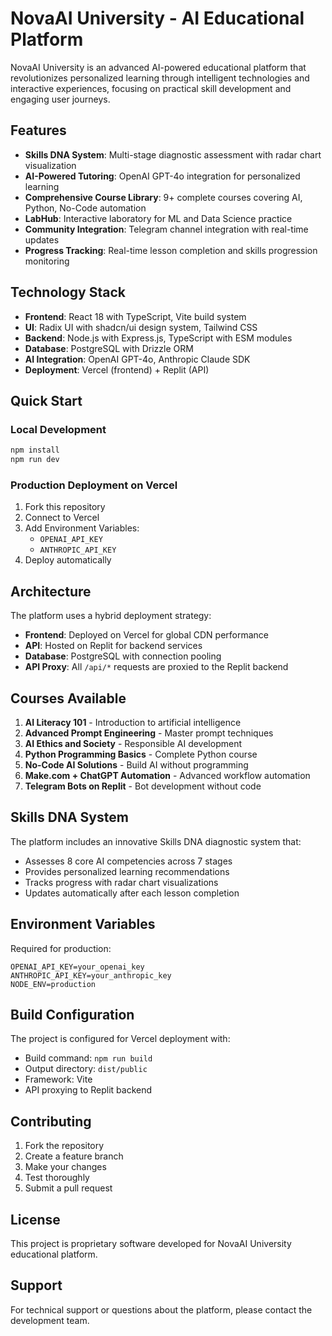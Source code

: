 # NovaAI University - AI Educational Platform

NovaAI University is an advanced AI-powered educational platform that revolutionizes personalized learning through intelligent technologies and interactive experiences, focusing on practical skill development and engaging user journeys.

## Features

- **Skills DNA System**: Multi-stage diagnostic assessment with radar chart visualization
- **AI-Powered Tutoring**: OpenAI GPT-4o integration for personalized learning
- **Comprehensive Course Library**: 9+ complete courses covering AI, Python, No-Code automation
- **LabHub**: Interactive laboratory for ML and Data Science practice
- **Community Integration**: Telegram channel integration with real-time updates
- **Progress Tracking**: Real-time lesson completion and skills progression monitoring

## Technology Stack

- **Frontend**: React 18 with TypeScript, Vite build system
- **UI**: Radix UI with shadcn/ui design system, Tailwind CSS
- **Backend**: Node.js with Express.js, TypeScript with ESM modules
- **Database**: PostgreSQL with Drizzle ORM
- **AI Integration**: OpenAI GPT-4o, Anthropic Claude SDK
- **Deployment**: Vercel (frontend) + Replit (API)

## Quick Start

### Local Development
```bash
npm install
npm run dev
```

### Production Deployment on Vercel

1. Fork this repository
2. Connect to Vercel
3. Add Environment Variables:
   - `OPENAI_API_KEY`
   - `ANTHROPIC_API_KEY`
4. Deploy automatically

## Architecture

The platform uses a hybrid deployment strategy:
- **Frontend**: Deployed on Vercel for global CDN performance
- **API**: Hosted on Replit for backend services
- **Database**: PostgreSQL with connection pooling
- **API Proxy**: All `/api/*` requests are proxied to the Replit backend

## Courses Available

1. **AI Literacy 101** - Introduction to artificial intelligence
2. **Advanced Prompt Engineering** - Master prompt techniques
3. **AI Ethics and Society** - Responsible AI development
4. **Python Programming Basics** - Complete Python course
5. **No-Code AI Solutions** - Build AI without programming
6. **Make.com + ChatGPT Automation** - Advanced workflow automation
7. **Telegram Bots on Replit** - Bot development without code

## Skills DNA System

The platform includes an innovative Skills DNA diagnostic system that:
- Assesses 8 core AI competencies across 7 stages
- Provides personalized learning recommendations
- Tracks progress with radar chart visualizations
- Updates automatically after each lesson completion

## Environment Variables

Required for production:
```
OPENAI_API_KEY=your_openai_key
ANTHROPIC_API_KEY=your_anthropic_key
NODE_ENV=production
```

## Build Configuration

The project is configured for Vercel deployment with:
- Build command: `npm run build`
- Output directory: `dist/public`
- Framework: Vite
- API proxying to Replit backend

## Contributing

1. Fork the repository
2. Create a feature branch
3. Make your changes
4. Test thoroughly
5. Submit a pull request

## License

This project is proprietary software developed for NovaAI University educational platform.

## Support

For technical support or questions about the platform, please contact the development team.